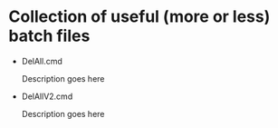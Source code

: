# Collection of useful (more or less) batch files #
- DelAll.cmd

    Description goes here

- DelAllV2.cmd

    Description goes here